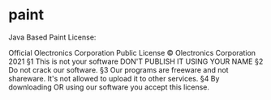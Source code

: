 # paint
Java Based Paint
License:

Official Olectronics Corporation Public License
 © Olectronics Corporation 2021 
§1 This is not your software DON'T PUBLISH IT USING YOUR NAME 
§2 Do not crack our software.
§3 Our programs are freeware and not shareware. It's not allowed to upload it to other services. 
§4 By downloading OR using our software you accept this license. 
